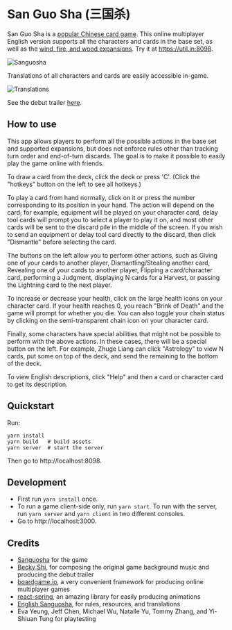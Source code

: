 # San Guo Sha (三国杀)

San Guo Sha is a [popular Chinese card game](https://en.wikipedia.org/wiki/Legends_of_the_Three_Kingdoms). This online multiplayer English version supports all the characters and cards in the base set, as well as the [wind, fire, and wood expansions](http://sanguoshaenglish.blogspot.com/p/expansions.html). Try it at https://util.in:8098.

![Sanguosha](docs/sanguosha.gif)

Translations of all characters and cards are easily accessible in-game.

![Translations](docs/translations.gif)

See the debut trailer [here](https://kevinychen.github.io/sanguosha).

## How to use

This app allows players to perform all the possible actions in the base set and supported expansions, but does not enforce rules other than tracking turn order and end-of-turn discards. The goal is to make it possible to easily play the game online with friends.

To draw a card from the deck, click the deck or press 'C'. (Click the "hotkeys" button on the left to see all hotkeys.)

To play a card from hand normally, click on it or press the number corresponding to its position in your hand. The action will depend on the card; for example, equipment will be played on your character card, delay tool cards will prompt you to select a player to play it on, and most other cards will be sent to the discard pile in the middle of the screen. If you wish to send an equipment or delay tool card directly to the discard, then click "Dismantle" before selecting the card.

The buttons on the left allow you to perform other actions, such as Giving one of your cards to another player, Dismantling/Stealing another card, Revealing one of your cards to another player, Flipping a card/character card, performing a Judgment, displaying N cards for a Harvest, or passing the Lightning card to the next player.

To increase or decrease your health, click on the large health icons on your character card. If your health reaches 0, you reach "Brink of Death" and the game will prompt for whether you die. You can also toggle your chain status by clicking on the semi-transparent chain icon on your character card.

Finally, some characters have special abilities that might not be possible to perform with the above actions. In these cases, there will be a special button on the left. For example, Zhuge Liang can click "Astrology" to view N cards, put some on top of the deck, and send the remaining to the bottom of the deck.

To view English descriptions, click "Help" and then a card or character card to get its description.

## Quickstart

Run:

    yarn install
    yarn build   # build assets
    yarn server  # start the server

Then go to http://localhost:8098.

## Development

- First run `yarn install` once.
- To run a game client-side only, run `yarn start`. To run with the server, run `yarn server` and `yarn client` in two different consoles.
- Go to http://localhost:3000.

## Credits

- [Sanguosha](https://www.sanguosha.com/) for the game
- [Becky Shi](https://shenlab.stanford.edu/people/rebecca-shi), for composing the original game background music and producing the debut trailer
- [boardgame.io](https://boardgame.io/), a very convenient framework for producing online multiplayer games
- [react-spring](https://www.react-spring.io/), an amazing library for easily producing animations
- [English Sanguosha](http://www.englishsanguosha.com/), for rules, resources, and translations
- Eva Yeung, Jeff Chen, Michael Wu, Natalle Yu, Tommy Zhang, and Yi-Shiuan Tung for playtesting

